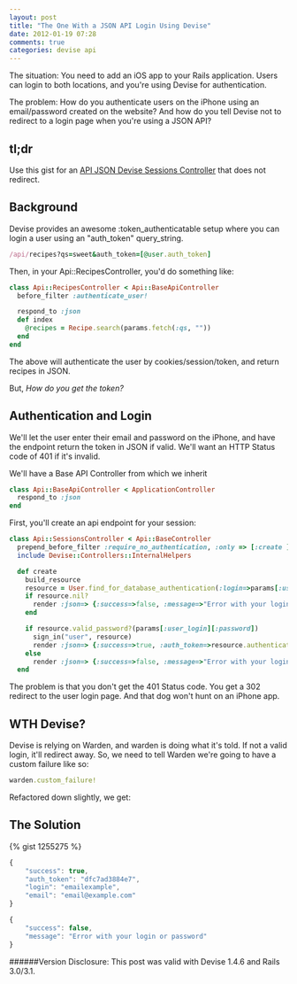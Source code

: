 ```yaml
---
layout: post
title: "The One With a JSON API Login Using Devise"
date: 2012-01-19 07:28
comments: true
categories: devise api
---
```


The situation: You need to add an iOS app to your Rails application. Users can login to both locations, and you're using Devise for authentication.

The problem: How do you authenticate users on the iPhone using an email/password created on the website? And how do you tell Devise not to redirect to a login page when you're using a JSON API?

<!-- more -->
## tl;dr

Use this gist for an [API JSON Devise Sessions Controller](https://gist.github.com/1255275) that does not redirect.

## Background
Devise provides an awesome :token_authenticatable setup where you can login a user using an "auth_token" query_string. 

```ruby
/api/recipes?qs=sweet&auth_token=[@user.auth_token]
```

Then, in your Api::RecipesController, you'd do something like:

```ruby
class Api::RecipesController < Api::BaseApiController
  before_filter :authenticate_user!

  respond_to :json
  def index
    @recipes = Recipe.search(params.fetch(:qs, ""))
  end
end
```

The above will authenticate the user by cookies/session/token, and return recipes in JSON.

But, _How do you get the token?_

## Authentication and Login

We'll let the user enter their email and password on the iPhone, and have the endpoint return the token in JSON if valid. We'll want an HTTP Status code of 401 if it's invalid.

We'll have a Base API Controller from which we inherit
```ruby
class Api::BaseApiController < ApplicationController
  respond_to :json
end
``` 

First, you'll create an api endpoint for your session:

```ruby [/api/sessions/]
class Api::SessionsController < Api::BaseController
  prepend_before_filter :require_no_authentication, :only => [:create ]
  include Devise::Controllers::InternalHelpers

  def create
    build_resource
    resource = User.find_for_database_authentication(:login=>params[:user_login][:login])
    if resource.nil?
      render :json=> {:success=>false, :message=>"Error with your login or password"}, :status=>401
    end

    if resource.valid_password?(params[:user_login][:password])
      sign_in("user", resource)
      render :json=> {:success=>true, :auth_token=>resource.authentication_token, :login=>resource.login, :email=>resource.email}
    else
      render :json=> {:success=>false, :message=>"Error with your login or password"}, :status=>401
  end
```

The problem is that you don't get the 401 Status code. You get a 302 redirect to the user login page. And that dog won't hunt on an iPhone app.

## WTH Devise?

Devise is relying on Warden, and warden is doing what it's told. If not a valid login, it'll redirect away. So, we need to tell Warden we're going to have a custom failure like so:

```ruby
warden.custom_failure!
```

Refactored down slightly, we get:

## The Solution

{% gist 1255275 %}


```javascript Your users will receive something this this on success:
{
    "success": true,
    "auth_token": "dfc7ad3884e7",
    "login": "emailexample",
    "email": "email@example.com"
}
```

```javascript And this on failure (with a status code of 401). 
{
    "success": false,
    "message": "Error with your login or password"
}
```
######Version Disclosure: This post was valid with Devise 1.4.6 and Rails 3.0/3.1.
